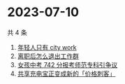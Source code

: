 # 2023-07-10

共 4 条

<!-- BEGIN ZHIHUSEARCH -->
<!-- 最后更新时间 Mon Jul 10 2023 00:15:14 GMT+0800 (China Standard Time) -->
1. [年轻人只有 city work](https://www.zhihu.com/search?q=年轻人只有%20city%20work)
1. [离职后怎么退出工作群](https://www.zhihu.com/search?q=离职后怎么退出工作群)
1. [	女孩中考 742 分报考师范专科引争议](https://www.zhihu.com/search?q=%20女孩中考%20742%20分报考师范专科引争议)
1. [	共享充电宝正变成新的「价格刺客」](https://www.zhihu.com/search?q=%20共享充电宝正变成新的「价格刺客」)
<!-- END ZHIHUSEARCH -->

